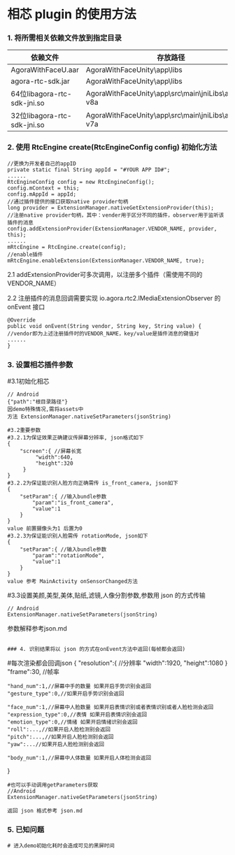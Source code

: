 # 相芯 plugin 的使用方法
### 1. 将所需相关依赖文件放到指定目录
|依赖文件|存放路径|
|----|----|
|AgoraWithFaceU.aar|AgoraWithFaceUnity\app\libs|
|agora-rtc-sdk.jar|AgoraWithFaceUnity\app\libs|
|64位libagora-rtc-sdk-jni.so|AgoraWithFaceUnity\app\src\main\jniLibs\arm64-v8a|
|32位libagora-rtc-sdk-jni.so|AgoraWithFaceUnity\app\src\main\jniLibs\armeabi-v7a|

### 2. 使用 RtcEngine create(RtcEngineConfig config) 初始化方法
```
//更换为开发者自己的appID
private static final String appId = "#YOUR APP ID#";
......
RtcEngineConfig config = new RtcEngineConfig();
config.mContext = this;
config.mAppId = appId;
//通过插件提供的接口获取native provider句柄
long provider = ExtensionManager.nativeGetExtensionProvider(this); 
//注册native provider句柄，其中：vender用于区分不同的插件，observer用于监听该插件的消息
config.addExtensionProvider(ExtensionManager.VENDOR_NAME, provider, this); 
......
mRtcEngine = RtcEngine.create(config);
//enable插件
mRtcEngine.enableExtension(ExtensionManager.VENDOR_NAME, true);
```

2.1 addExtensionProvider可多次调用，以注册多个插件（需使用不同的VENDOR_NAME）

2.2 注册插件的消息回调需要实现 io.agora.rtc2.IMediaExtensionObserver 的 onEvent 接口
```
@Override
public void onEvent(String vendor, String key, String value) {
//vendor即为上述注册插件时的VENDOR_NAME，key/value是插件消息的键值对
......
}
```

### 3. 设置相芯插件参数

#3.1初始化相芯
```
// Android
{"path":"根目录路径"}
因demo特殊情况,需将assets中
方法 ExtensionManager.nativeSetParameters(jsonString)

#3.2重要参数
#3.2.1为保证效果正确建议传屏幕分辨率, json格式如下
{
    "screen":{ //屏幕长宽
         "width":640,
         "height":320
     }
}
#3.2.2为保证能识别人脸方向正确需传 is_front_camera, json如下
{
    "setParam":{ //输入bundle参数
        "param":"is_front_camera",
        "value":1
    }
}
value 前置摄像头为1 后置为0
#3.2.3为保证能识别人脸需传 rotationMode, json如下
{
    "setParam":{ //输入bundle参数
        "param":"rotationMode",
        "value":1
    }
}
value 参考 MainActivity onSensorChanged方法
```

#3.3设置美颜,美型,美体,贴纸,滤镜,人像分割参数,参数用 json 的方式传输

```
// Android
ExtensionManager.nativeSetParameters(jsonString)
```

参数解释参考json.md

```

### 4. 识别结果将以 json 的方式在onEvent方法中返回(每帧都会返回)
```
#每次渲染都会回调json
{
    "resolution":{ //分辨率
        "width":1920,
        "height":1080
    }
    "frame":30, //帧率

    "hand_num":1,//屏幕中手的数量 如果开启手势识别会返回
    "gesture_type":0,//如果开启手势识别会返回

    "face_num":1,//屏幕中人脸数量 如果开启表情识别或者表情识别或者人脸检测会返回
    "expression_type":0,//表情 如果开启表情识别会返回
    "emotion_type":0,//情绪 如果开启情绪识别会返回
    "roll":...,//如果开启人脸检测别会返回
    "pitch":...,//如果开启人脸检测别会返回
    "yaw":...//如果开启人脸检测别会返回

    "body_num":1,//屏幕中人体数量 如果开启人体检测会返回
}
```
#也可以手动调用getParameters获取
//Android
ExtensionManager.nativeGetParameters(jsonString)

返回 json 格式参考 json.md
```

### 5. 已知问题
```
# 进入demo初始化耗时会造成可见的黑屏时间

```